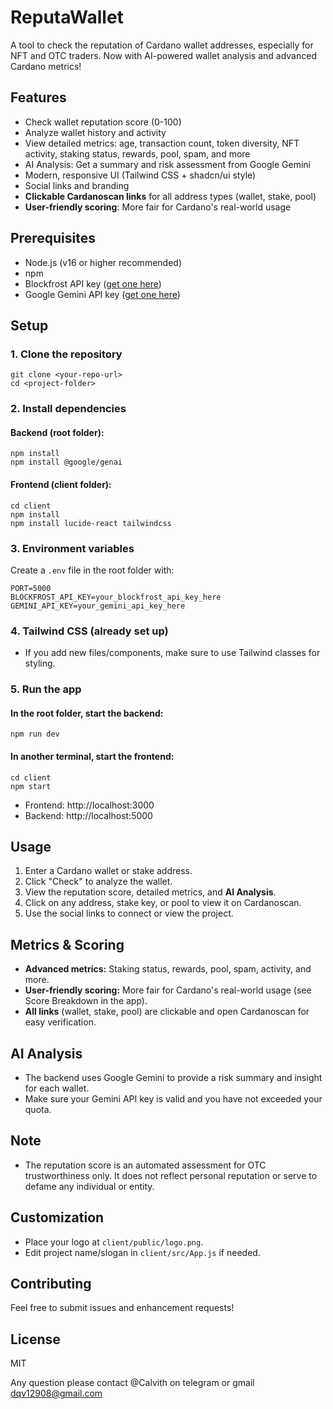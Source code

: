# ReputaWallet

A tool to check the reputation of Cardano wallet addresses, especially for NFT and OTC traders. Now with AI-powered wallet analysis and advanced Cardano metrics!

## Features

- Check wallet reputation score (0-100)
- Analyze wallet history and activity
- View detailed metrics: age, transaction count, token diversity, NFT activity, staking status, rewards, pool, spam, and more
- AI Analysis: Get a summary and risk assessment from Google Gemini
- Modern, responsive UI (Tailwind CSS + shadcn/ui style)
- Social links and branding
- **Clickable Cardanoscan links** for all address types (wallet, stake, pool)
- **User-friendly scoring**: More fair for Cardano's real-world usage

## Prerequisites

- Node.js (v16 or higher recommended)
- npm
- Blockfrost API key ([get one here](https://blockfrost.io))
- Google Gemini API key ([get one here](https://aistudio.google.com/app/apikey))

## Setup

### 1. Clone the repository

```
git clone <your-repo-url>
cd <project-folder>
```

### 2. Install dependencies

#### Backend (root folder):
```
npm install
npm install @google/genai
```

#### Frontend (client folder):
```
cd client
npm install
npm install lucide-react tailwindcss
```

### 3. Environment variables

Create a `.env` file in the root folder with:
```
PORT=5000
BLOCKFROST_API_KEY=your_blockfrost_api_key_here
GEMINI_API_KEY=your_gemini_api_key_here
```

### 4. Tailwind CSS (already set up)
- If you add new files/components, make sure to use Tailwind classes for styling.

### 5. Run the app

#### In the root folder, start the backend:
```
npm run dev
```

#### In another terminal, start the frontend:
```
cd client
npm start
```

- Frontend: http://localhost:3000
- Backend: http://localhost:5000

## Usage

1. Enter a Cardano wallet or stake address.
2. Click "Check" to analyze the wallet.
3. View the reputation score, detailed metrics, and **AI Analysis**.
4. Click on any address, stake key, or pool to view it on Cardanoscan.
5. Use the social links to connect or view the project.

## Metrics & Scoring
- **Advanced metrics:** Staking status, rewards, pool, spam, activity, and more.
- **User-friendly scoring:** More fair for Cardano's real-world usage (see Score Breakdown in the app).
- **All links** (wallet, stake, pool) are clickable and open Cardanoscan for easy verification.

## AI Analysis
- The backend uses Google Gemini to provide a risk summary and insight for each wallet.
- Make sure your Gemini API key is valid and you have not exceeded your quota.

## Note
- The reputation score is an automated assessment for OTC trustworthiness only. It does not reflect personal reputation or serve to defame any individual or entity.

## Customization
- Place your logo at `client/public/logo.png`.
- Edit project name/slogan in `client/src/App.js` if needed.

## Contributing
Feel free to submit issues and enhancement requests!

## License
MIT

Any question please contact @Calvith on telegram or gmail dqv12908@gmail.com